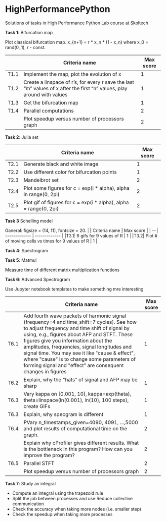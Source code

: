 # HighPerformancePython
Solutions of tasks in High Performance Python Lab course at Skoltech

**Task 1**: Bifurcation map

Plot classical bifurcation map. x_{n+1} = r * x_n * (1 - x_n) where x_0 = rand(0, 1), r - const.

| | Criteria name  | Max score |
| -- | ------------- | ------------- |
|T1.1| Implement the map, plot the evolution of x | 1 |
|T1.2| Create a linspace of r’s, for every r save the last “m” values of x after the first “n” values, play around with values | 1 |
|T1.3| Get the bifurcation map | 1 |
|T1.4| Parallel computations | 2 |
|    | Plot speedup versus number of processors graph | 2 |


**Task 2**: Julia set


| | Criteria name  | Max score |
| -- | ------------- | ------------- |
|T2.1| Generate black and white image  | 1 |
|T2.2| Use different color for bifurcation points | 1 |
|T2.3| Mandelbrot set  | 2 |
|T2.4| Plot some figures for c = exp(i * alpha), alpha in range(0, 2pi) | 2 |
|T2.5| Plot gif of figures for c = exp(i * alpha), alpha = range(0, 2pi) | 2 |


**Task 3** Schelling model


Ganeral: figsize = (14, 11), fontsize = 20.
| | Criteria name  | Max score |
| -- | ------------- | ------------- |
|T3.1| 9 gifs for 9 values of R  | 1 |
|T3.2| Plot # of moving cells vs times for 9 values of R | 1 |

**Task 4**:  Spectrogram

**Task 5**: Matmul

Measure time of different matrix multiplication functions

**Task 6**: Advanced Spectrogram

Use Jupyter notebook templates to make something mre interesting

| | Criteria name  | Max score |
| -- | ------------- | ------------- |
|T6.1| Add fourth wave packets of harmonic signal (frequency=4 and time_shift=7 cycles). See how to adjust frequency and time shift of signal by using, e.g., figures about AFP and STFT. These figures give you information about the amplitudes, frequencies, signal longitudes and signal time. You may see it like "cause & effect", where "cause" is to change some parameters of forming signal and "effect" are consequent changes in figures | 1 |
|T6.2| Explain, why the "hats" of signal and AFP may be sharp | 1 |
|T6.3| Vary kappa on [0.001, 10], kappa=exp(theta), theta=linspace(ln(0.001), ln(10), 100 steps), create GIFs| 1 |
|T6.3| Explain, why specgram is different| 1 |
|T6.4| PVary n_timestamps_given=4090, 4091, ...,5000 and plot results of computational time on the graph. | 2 |
| | Explain why cProfiler gives different results. What is the bottleneck in this program? How can you improve the program? | 2 |
|T6.5| Parallel STFT | 2 |	
| | Plot speedup versus number of processors graph |	2 |

**Task 7**: Study an integral

- Compute an integral using the trapezoid rule
- Split the job between processes and use Reduce collective communication
- Check the accuracy when taking more nodes (i.e. smaller step)
- Check the speedup when taking more processes
